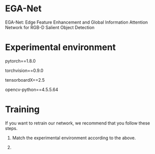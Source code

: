 # EGA-Net
EGA-Net: Edge Feature Enhancement and Global Information Attention Network for RGB-D Salient Object Detection
# Experimental environment 
pytorch==1.8.0

torchvision==0.9.0

tensorboardX==2.5

opencv-python==4.5.5.64

# Training
If you want to retrain our network, we recommend that you follow these steps.

1. Match the experimental environment according to the above.

2. 
